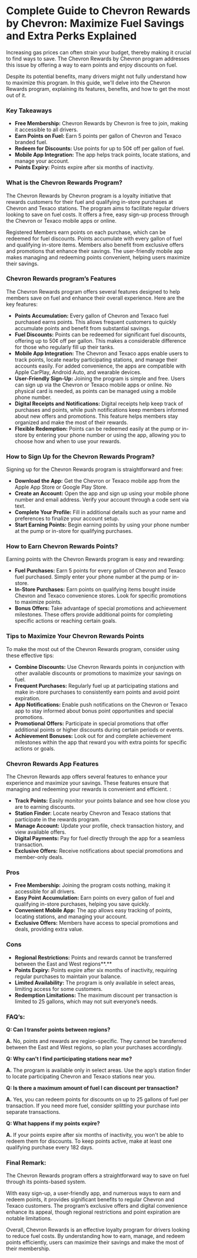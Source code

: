 # Complete Guide to Chevron Rewards by Chevron: Maximize Fuel Savings and Extra Perks Explained

Increasing gas prices can often strain your budget, thereby making it crucial to find ways to save. The Chevron Rewards by Chevron program addresses this issue by offering a way to earn points and enjoy discounts on fuel. 

Despite its potential benefits, many drivers might not fully understand how to maximize this program. In this guide, we'll delve into the Chevron Rewards program, explaining its features, benefits, and how to get the most out of it.

### Key Takeaways

- **Free Membership:** Chevron Rewards by Chevron is free to join, making it accessible to all drivers.
- **Earn Points on Fuel:** Earn 5 points per gallon of Chevron and Texaco branded fuel.
- **Redeem for Discounts:** Use points for up to 50¢ off per gallon of fuel.
- **Mobile App Integration:** The app helps track points, locate stations, and manage your account.
- **Points Expiry:** Points expire after six months of inactivity.

### What is the Chevron Rewards Program?

The Chevron Rewards by Chevron program is a loyalty initiative that rewards customers for their fuel and qualifying in-store purchases at Chevron and Texaco stations. The program aims to facilitate regular drivers looking to save on fuel costs. It offers a free, easy sign-up process through the Chevron or Texaco mobile apps or online.

Registered Members earn points on each purchase, which can be redeemed for fuel discounts. Points accumulate with every gallon of fuel and qualifying in-store items. Members also benefit from exclusive offers and promotions that enhance their savings. The user-friendly mobile app makes managing and redeeming points convenient, helping users maximize their savings.

### Chevron Rewards program’s Features

The Chevron Rewards program offers several features designed to help members save on fuel and enhance their overall experience. Here are the key features:

- **Points Accumulation:** Every gallon of Chevron and Texaco fuel purchased earns points. This allows frequent customers to quickly accumulate points and benefit from substantial savings.
- **Fuel Discounts:** Points can be redeemed for significant fuel discounts, offering up to 50¢ off per gallon. This makes a considerable difference for those who regularly fill up their tanks.
- **Mobile App Integration:** The Chevron and Texaco apps enable users to track points, locate nearby participating stations, and manage their accounts easily. For added convenience, the apps are compatible with Apple CarPlay, Android Auto, and wearable devices.
- **User-Friendly Sign-Up:** Joining the program is simple and free. Users can sign up via the Chevron or Texaco mobile apps or online. No physical card is needed, as points can be managed using a mobile phone number.
- **Digital Receipts and Notifications:**  Digital receipts help keep track of purchases and points, while push notifications keep members informed about new offers and promotions. This feature helps members stay organized and make the most of their rewards.
- **Flexible Redemption:** Points can be redeemed easily at the pump or in-store by entering your phone number or using the app, allowing you to choose how and when to use your rewards.

### How to Sign Up for the Chevron Rewards Program?

Signing up for the Chevron Rewards program is straightforward and free:

- **Download the App:** Get the Chevron or Texaco mobile app from the Apple App Store or Google Play Store.
- **Create an Account:** Open the app and sign up using your mobile phone number and email address. Verify your account through a code sent via text.
- **Complete Your Profile:** Fill in additional details such as your name and preferences to finalize your account setup.
- **Start Earning Points:** Begin earning points by using your phone number at the pump or in-store for qualifying purchases.

### How to Earn Chevron Rewards Points?

Earning points with the Chevron Rewards program is easy and rewarding:

- **Fuel Purchases:** Earn 5 points for every gallon of Chevron and Texaco fuel purchased. Simply enter your phone number at the pump or in-store.
- **In-Store Purchases:** Earn points on qualifying items bought inside Chevron and Texaco convenience stores. Look for specific promotions to maximize points.
- **Bonus Offers:** Take advantage of special promotions and achievement milestones. These offers provide additional points for completing specific actions or reaching certain goals.

### Tips to Maximize Your Chevron Rewards Points

To make the most out of the Chevron Rewards program, consider using these effective tips:

- **Combine Discounts:** Use Chevron Rewards points in conjunction with other available discounts or promotions to maximize your savings on fuel.
- **Frequent Purchases:** Regularly fuel up at participating stations and make in-store purchases to consistently earn points and avoid point expiration.
- **App Notifications:** Enable push notifications on the Chevron or Texaco app to stay informed about bonus point opportunities and special promotions.
- **Promotional Offers:** Participate in special promotions that offer additional points or higher discounts during certain periods or events.
- **Achievement Bonuses:** Look out for and complete achievement milestones within the app that reward you with extra points for specific actions or goals.

### Chevron Rewards App Features

The Chevron Rewards app offers several features to enhance your experience and maximize your savings. These features ensure that managing and redeeming your rewards is convenient and efficient. :

- **Track Points:** Easily monitor your points balance and see how close you are to earning discounts.
- **Station Finder**: Locate nearby Chevron and Texaco stations that participate in the rewards program.
- **Manage Account:** Update your profile, check transaction history, and view available offers.
- **Digital Payments:** Pay for fuel directly through the app for a seamless transaction.
- **Exclusive Offers:** Receive notifications about special promotions and member-only deals.

### Pros

- **Free Membership:** Joining the program costs nothing, making it accessible for all drivers.
- **Easy Point Accumulation:** Earn points on every gallon of fuel and qualifying in-store purchases, helping you save quickly.
- **Convenient Mobile App:** The app allows easy tracking of points, locating stations, and managing your account.
- **Exclusive Offers:** Members have access to special promotions and deals, providing extra value.

### Cons

- **Regional Restrictions:** Points and rewards cannot be transferred between the East and West regions**.**
- **Points Expiry:** Points expire after six months of inactivity, requiring regular purchases to maintain your balance.
- **Limited Availability:** The program is only available in select areas, limiting access for some customers.
- **Redemption Limitations:** The maximum discount per transaction is limited to 25 gallons, which may not suit everyone’s needs.

### FAQ’s:

**Q: Can I transfer points between regions?**

**A.** No, points and rewards are region-specific. They cannot be transferred between the East and West regions, so plan your purchases accordingly.

**Q: Why can't I find participating stations near me?**

**A.** The program is available only in select areas. Use the app’s station finder to locate participating Chevron and Texaco stations near you.

**Q: Is there a maximum amount of fuel I can discount per transaction?**

**A.** Yes, you can redeem points for discounts on up to 25 gallons of fuel per transaction. If you need more fuel, consider splitting your purchase into separate transactions.

**Q: What happens if my points expire?**

**A.** If your points expire after six months of inactivity, you won't be able to redeem them for discounts. To keep points active, make at least one qualifying purchase every 182 days.

### Final Remark:

The Chevron Rewards program offers a straightforward way to save on fuel through its points-based system. 

With easy sign-up, a user-friendly app, and numerous ways to earn and redeem points, it provides significant benefits to regular Chevron and Texaco customers. The program’s exclusive offers and digital convenience enhance its appeal, though regional restrictions and point expiration are notable limitations.

Overall, Chevron Rewards is an effective loyalty program for drivers looking to reduce fuel costs. By understanding how to earn, manage, and redeem points efficiently, users can maximize their savings and make the most of their membership.


